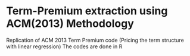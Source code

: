 # Term-Premium extraction using ACM(2013) Methodology
Replication of ACM 2013 Term Premium code (Pricing the term structure with linear regression)
The codes are done in R
